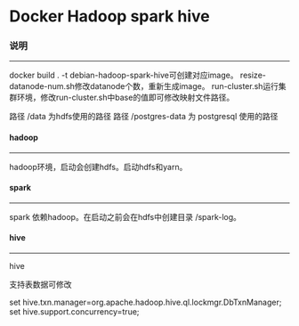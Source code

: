 Docker Hadoop spark hive
====

### 说明
----

docker build . -t debian-hadoop-spark-hive可创建对应image。 resize-datanode-num.sh修改datanode个数，重新生成image。 run-cluster.sh运行集群环境，修改run-cluster.sh中base的值即可修改映射文件路径。

路径 /data 为hdfs使用的路径
路径 /postgres-data 为 postgresql 使用的路径

#### hadoop
----
hadoop环境，启动会创建hdfs。启动hdfs和yarn。

#### spark
----
spark 依赖hadoop。在启动之前会在hdfs中创建目录 /spark-log。

#### hive
----
hive 

支持表数据可修改

set hive.txn.manager=org.apache.hadoop.hive.ql.lockmgr.DbTxnManager;
set hive.support.concurrency=true;

